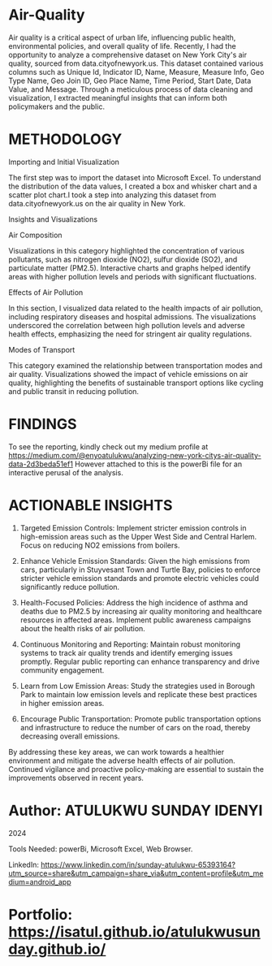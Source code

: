 # Air-Quality
Air quality is a critical aspect of urban life, influencing public health, environmental policies, and overall quality of life. Recently, I had the opportunity to analyze a comprehensive dataset on New York City's air quality, sourced from data.cityofnewyork.us. This dataset contained various columns such as Unique Id, Indicator ID, Name, Measure, Measure Info, Geo Type Name, Geo Join ID, Geo Place Name, Time Period, Start Date, Data Value, and Message. Through a meticulous process of data cleaning and visualization, I extracted meaningful insights that can inform both policymakers and the public.

# METHODOLOGY

Importing and Initial Visualization

The first step was to import the dataset into Microsoft Excel. To understand the distribution of the data values, I created a box and whisker chart and a scatter plot chart.I took a step into analyzing this dataset from data.cityofnewyork.us on the air quality in New York. 


Insights and Visualizations

Air Composition

Visualizations in this category highlighted the concentration of various pollutants, such as nitrogen dioxide (NO2), sulfur dioxide (SO2), and particulate matter (PM2.5). Interactive charts and graphs helped identify areas with higher pollution levels and periods with significant fluctuations.

Effects of Air Pollution

In this section, I visualized data related to the health impacts of air pollution, including respiratory diseases and hospital admissions. The visualizations underscored the correlation between high pollution levels and adverse health effects, emphasizing the need for stringent air quality regulations.

Modes of Transport

This category examined the relationship between transportation modes and air quality. Visualizations showed the impact of vehicle emissions on air quality, highlighting the benefits of sustainable transport options like cycling and public transit in reducing pollution.

# FINDINGS

To see the reporting, kindly check out my medium profile at https://medium.com/@enyoatulukwu/analyzing-new-york-citys-air-quality-data-2d3beda51ef1
However attached to this is the powerBi file for an interactive perusal of the analysis.

# ACTIONABLE INSIGHTS

1. Targeted Emission Controls: Implement stricter emission controls in high-emission areas such as the Upper West Side and Central Harlem. Focus on reducing NO2 emissions from boilers.

2. Enhance Vehicle Emission Standards: Given the high emissions from cars, particularly in Stuyvesant Town and Turtle Bay, policies to enforce stricter vehicle emission standards and promote electric vehicles could significantly reduce pollution.

3. Health-Focused Policies: Address the high incidence of asthma and deaths due to PM2.5 by increasing air quality monitoring and healthcare resources in affected areas. Implement public awareness campaigns about the health risks of air pollution.

4. Continuous Monitoring and Reporting: Maintain robust monitoring systems to track air quality trends and identify emerging issues promptly. Regular public reporting can enhance transparency and drive community engagement.

5. Learn from Low Emission Areas: Study the strategies used in Borough Park to maintain low emission levels and replicate these best practices in higher emission areas.

6. Encourage Public Transportation: Promote public transportation options and infrastructure to reduce the number of cars on the road, thereby decreasing overall emissions.

By addressing these key areas, we can work towards a healthier environment and mitigate the adverse health effects of air pollution. Continued vigilance and proactive policy-making are essential to sustain the improvements observed in recent years.

# Author: ATULUKWU SUNDAY IDENYI
2024

Tools Needed: powerBi, Microsoft Excel, Web Browser.

LinkedIn: https://www.linkedin.com/in/sunday-atulukwu-65393164?utm_source=share&utm_campaign=share_via&utm_content=profile&utm_medium=android_app

# Portfolio: https://isatul.github.io/atulukwusunday.github.io/
